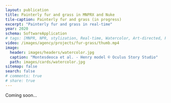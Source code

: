 ```yaml
---
layout: publication
title: Painterly fur and grass in MNPRX and Nuke
tile-caption: Painterly fur and grass (in progress)
excerpt: "Painterly fur and grass in real-time"
year: 2020
schema: SoftwareApplication
# tags: [MNPR, NPR, stylization, Real-time, Watercolor, Art-directed, Research, Maya, Nuke]
video: /images/agency/projects/fur-grass/thumb.mp4
image:
  header: images/headers/watercolor.jpg
  caption: "Montesdeoca et al. - Henry model © Oculus Story Studio"
  path: images/cards/watercolor.jpg
sitemap: false
search: false
# comments: true
# share: true
---
```

Coming soon...
